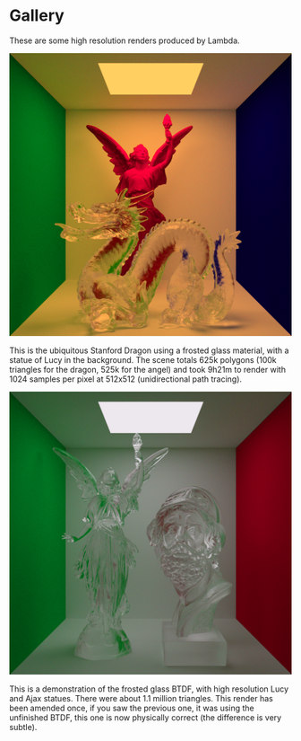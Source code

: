 Gallery
==============

These are some high resolution renders produced by Lambda.

<p align="center">
<img src="https://github.com/TomCrypto/Lambda/blob/master/render/frosted_dragon.png?raw=true" alt="Frosted Glass Dragon"/>
</p>
This is the ubiquitous Stanford Dragon using a frosted glass material, with a statue of Lucy in the background. The scene totals 625k polygons (100k triangles for the dragon, 525k for the angel) and took 9h21m to render with 1024 samples per pixel at 512x512 (unidirectional path tracing).

<p align="center">
<img src="https://github.com/TomCrypto/Lambda/blob/master/render/ajax_lucy.png?raw=true" alt="Glass Ajax & Lucy"/>
</p>
This is a demonstration of the frosted glass BTDF, with high resolution Lucy and Ajax statues. There were about 1.1 million triangles. This render has been amended once, if you saw the previous one, it was using the unfinished BTDF, this one is now physically correct (the difference is very subtle).
